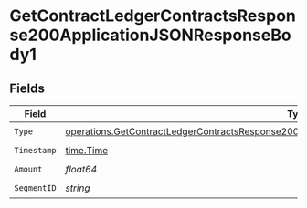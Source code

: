 # GetContractLedgerContractsResponse200ApplicationJSONResponseBody1


## Fields

| Field                                                                                                                                                                                                                  | Type                                                                                                                                                                                                                   | Required                                                                                                                                                                                                               | Description                                                                                                                                                                                                            |
| ---------------------------------------------------------------------------------------------------------------------------------------------------------------------------------------------------------------------- | ---------------------------------------------------------------------------------------------------------------------------------------------------------------------------------------------------------------------- | ---------------------------------------------------------------------------------------------------------------------------------------------------------------------------------------------------------------------- | ---------------------------------------------------------------------------------------------------------------------------------------------------------------------------------------------------------------------- |
| `Type`                                                                                                                                                                                                                 | [operations.GetContractLedgerContractsResponse200ApplicationJSONResponseBodyDataInitialCreditsType](../../models/operations/getcontractledgercontractsresponse200applicationjsonresponsebodydatainitialcreditstype.md) | :heavy_check_mark:                                                                                                                                                                                                     | N/A                                                                                                                                                                                                                    |
| `Timestamp`                                                                                                                                                                                                            | [time.Time](https://pkg.go.dev/time#Time)                                                                                                                                                                              | :heavy_check_mark:                                                                                                                                                                                                     | N/A                                                                                                                                                                                                                    |
| `Amount`                                                                                                                                                                                                               | *float64*                                                                                                                                                                                                              | :heavy_check_mark:                                                                                                                                                                                                     | N/A                                                                                                                                                                                                                    |
| `SegmentID`                                                                                                                                                                                                            | *string*                                                                                                                                                                                                               | :heavy_check_mark:                                                                                                                                                                                                     | N/A                                                                                                                                                                                                                    |